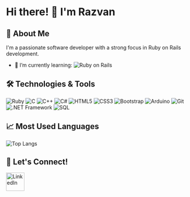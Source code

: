 # Hi there! 👋 I'm Razvan

## 🚀 About Me
I'm a passionate software developer with a strong focus in Ruby on Rails development.

- 🌱 I’m currently learning: ![Ruby on Rails](https://img.shields.io/badge/-Ruby_on_Rails-CC0000?style=flat&logo=rubyonrails&logoColor=white)

## 🛠️ Technologies & Tools
![Ruby](https://img.shields.io/badge/-Ruby-CC342D?style=flat&logo=ruby&logoColor=white)
![C](https://img.shields.io/badge/-C-A8B9CC?style=flat&logo=c&logoColor=white)
![C++](https://img.shields.io/badge/-C++-00599C?style=flat&logo=c%2B%2B&logoColor=white)
![C#](https://img.shields.io/badge/-C%23-239120?style=flat&logo=c-sharp&logoColor=white)
![HTML5](https://img.shields.io/badge/-HTML5-E34F26?style=flat&logo=html5&logoColor=white)
![CSS3](https://img.shields.io/badge/-CSS3-1572B6?style=flat&logo=css3)
![Bootstrap](https://img.shields.io/badge/-Bootstrap-563D7C?style=flat&logo=bootstrap)
![Arduino](https://img.shields.io/badge/-Arduino-00979D?style=flat&logo=arduino&logoColor=white)
![Git](https://img.shields.io/badge/-Git-F05032?style=flat&logo=git&logoColor=white)
![.NET Framework](https://img.shields.io/badge/-.NET_Framework-512BD4?style=flat&logo=dot-net&logoColor=white)
![SQL](https://img.shields.io/badge/-SQL-4479A1?style=flat&logo=sql&logoColor=white)

## 📈 Most Used Languages
![Top Langs](https://github-readme-stats.vercel.app/api/top-langs/?username=razvan1x&layout=compact&theme=radical)

## 🤝 Let's Connect!
<a href="https://www.linkedin.com/in/răzvancojei/">
    <img src="https://upload.wikimedia.org/wikipedia/commons/c/ca/LinkedIn_logo_initials.png" alt="LinkedIn" width="50" />
</a>

